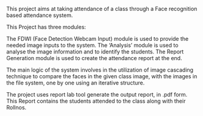 This project aims at taking attendance of a class through a Face recognition based attendance system.

This Project has three modules: 

The FDWI (Face Detection Webcam Input) module is used to provide the needed image inputs to the system. The ‘Analysis’ module is used to analyse the image information and to identify the students. The Report Generation module is used to create the attendance report at the end.

The main logic of the system involves in the utilization of image cascading technique to compare the faces in the given class image, with the images in the file system, one by one using an iterative structure.

The project uses report lab tool generate the output report, in .pdf form. This Report contains the students attended to the class along with their Rollnos. 